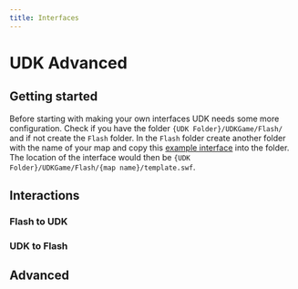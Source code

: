 ```yaml
---
title: Interfaces
---
```

# UDK Advanced

## Getting started <Badge text="not finished" type="warning"/>

Before starting with making your own interfaces UDK needs some more configuration. Check if you have the folder `{UDK Folder}/UDKGame/Flash/` and if not create the `Flash` folder. In the `Flash` folder create another folder with the name of your map and copy this [example interface]() into the folder. The location of the interface would then be `{UDK Folder}/UDKGame/Flash/{map name}/template.swf`. 

## Interactions <Badge text="not finished" type="warning"/>

### Flash to UDK

### UDK to Flash

## Advanced <Badge text="not finished" type="warning"/>

